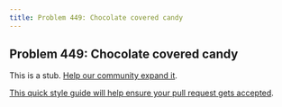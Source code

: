 ```yaml
---
title: Problem 449: Chocolate covered candy
---
```

## Problem 449: Chocolate covered candy

This is a stub. <a href='https://github.com/freecodecamp/guides/tree/master/src/pages/certifications/coding-interview-prep/project-euler/problem-449-chocolate-covered-candy/index.md' target='_blank' rel='nofollow'>Help our community expand it</a>.

<a href='https://github.com/freecodecamp/guides/blob/master/README.md' target='_blank' rel='nofollow'>This quick style guide will help ensure your pull request gets accepted</a>.

<!-- The article goes here, in GitHub-flavored Markdown. Feel free to add YouTube videos, images, and CodePen/JSBin embeds  -->
